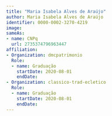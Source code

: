```yaml
---
title: "Maria Isabela Alves de Araújo"
author: Maria Isabela Alves de Araújo
identifier: 0000-0002-3270-4219
image: 
sameAs:
- name: CNPq
  url: 2735374796963447
affiliation:
- Organization: dmcpatrimonio
  Role:
  - name: Graduação
    startDate: 2020-08-01
    endDate: 
- Organization: classico-trad-ecletico
  Role:
  - name: Graduação
    startDate: 2020-08-01
    endDate: 
---
```




